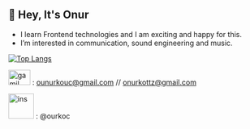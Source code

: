 ## 👋 Hey, It's Onur
- I learn Frontend technologies and I am exciting and happy for this.
- I’m interested in communication, sound engineering and music.

[![Top Langs](https://github-readme-stats.vercel.app/api/top-langs/?username=Onurkotz&langs_count=8&layout=compact)](https://github.com/anuraghazra/github-readme-stats)



 <img src="https://upload.wikimedia.org/wikipedia/commons/thumb/7/7e/Gmail_icon_%282020%29.svg/512px-Gmail_icon_%282020%29.svg.png" alt="gamil" style="height: 30px; width:43px;"/>  : [ounurkouc@gmail.com](Http://gmail.com)        //           [onurkottz@gmail.com](Http://gmail.com)


<img src="https://www.edigitalagency.com.au/wp-content/uploads/Instagram-logo-png-transparent-leaves.png" alt="ins" style="height: 50px; width:50px;"/> : @ourkoc
